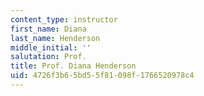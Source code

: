 ```yaml
---
content_type: instructor
first_name: Diana
last_name: Henderson
middle_initial: ''
salutation: Prof.
title: Prof. Diana Henderson
uid: 4726f3b6-5bd5-5f81-098f-1766520978c4
---
```

